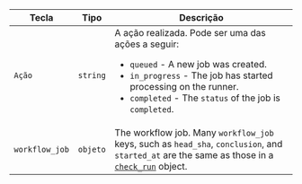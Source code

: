 | Tecla          | Tipo     | Descrição                                                                                                                                                   |
| -------------- | -------- | ----------------------------------------------------------------------------------------------------------------------------------------------------------- |
| `Ação`         | `string` | A ação realizada. Pode ser uma das ações a seguir: <ul><li> `queued` - A new job was created.</li><li> `in_progress` - The job has started processing on the runner.</li><li> `completed` - The `status` of the job is `completed`.</li></ul>                                                                                 |
| `workflow_job` | `objeto` | The workflow job. Many `workflow_job` keys, such as `head_sha`, `conclusion`, and `started_at` are the same as those in a [`check_run`](#check_run) object. |
